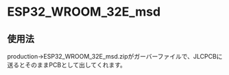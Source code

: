 # ESP32_WROOM_32E_msd
## 使用法
production→ESP32_WROOM_32E_msd.zipがガーバーファイルで、JLCPCBに送るとそのままPCBとして出してくれます。
